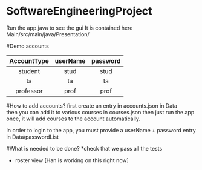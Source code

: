 # SoftwareEngineeringProject

Run the app.java to see the gui
It is contained here Main/src/main/java/Presentation/

#Demo accounts

|AccountType |userName | password|
|:----------:|:-------:|:-------:|
| student    | stud    | stud    |
| ta         | ta      | ta      |
| professor  | prof    | prof    |


#How to add accounts?
first create an entry in accounts.json in Data\
then you can add it to various courses in courses.json
then just run the app once, it will add courses to the account automatically.

In order to login to the app, you must provide a userName + password entry in Data\passwordList


#What is needed to be done?
*check that we pass all the tests
  
* roster view [Han is working on this right now]


